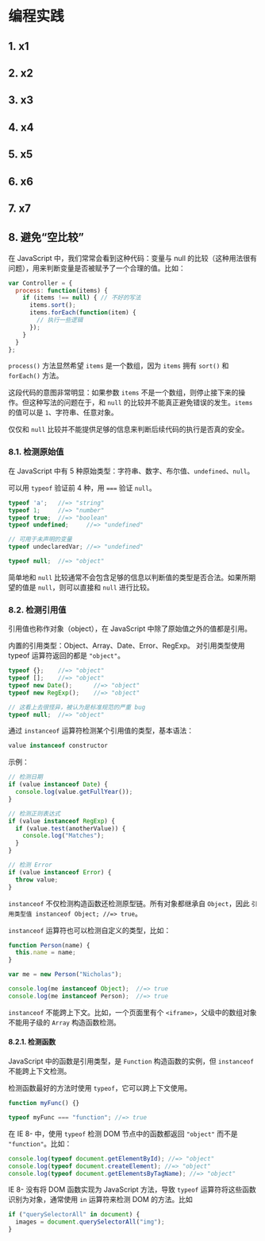 # 编程实践

## 1. x1

## 2. x2

## 3. x3

## 4. x4

## 5. x5

## 6. x6

## 7. x7

## 8. 避免“空比较”

在 JavaScript 中，我们常常会看到这种代码：变量与 null 的比较（这种用法很有问题），用来判断变量是否被赋予了一个合理的值。比如：

```javascript
var Controller = {
  process: function(items) {
    if (items !== null) { // 不好的写法
      items.sort();
      items.forEach(function(item) {
        // 执行一些逻辑
      });
    }
  }
};
```

`process()` 方法显然希望 `items` 是一个数组，因为 `items` 拥有 `sort()` 和 `forEach()` 方法。

这段代码的意图非常明显：如果参数 `items` 不是一个数组，则停止接下来的操作。但这种写法的问题在于，和 `null` 的比较并不能真正避免错误的发生。`items` 的值可以是 `1`、字符串、任意对象。

仅仅和 `null` 比较并不能提供足够的信息来判断后续代码的执行是否真的安全。

### 8.1. 检测原始值

在 JavaScript 中有 5 种原始类型：字符串、数字、布尔值、`undefined`、`null`。

可以用 `typeof` 验证前 4 种，用 `===` 验证 `null`。

```javascript
typeof 'a';   //=> "string"
typeof 1;     //=> "number"
typeof true;  //=> "boolean"
typeof undefined;     //=> "undefined"

// 可用于未声明的变量
typeof undeclaredVar; //=> "undefined"

typeof null;  //=> "object"
```

简单地和 `null` 比较通常不会包含足够的信息以判断值的类型是否合法。如果所期望的值是 `null`，则可以直接和 `null` 进行比较。

### 8.2. 检测引用值

引用值也称作对象（object），在 JavaScript 中除了原始值之外的值都是引用。

内置的引用类型：Object、Array、Date、Error、RegExp。
对引用类型使用 typeof 运算符返回的都是 `"object"`。

```javascript
typeof {};    //=> "object"
typeof [];    //=> "object"
typeof new Date();      //=> "object"
typeof new RegExp();    //=> "object"

// 这看上去很怪异，被认为是标准规范的严重 bug
typeof null;  //=> "object"
```

通过 `instanceof` 运算符检测某个引用值的类型，基本语法：

```javascript
value instanceof constructor
```

示例：

```javascript
// 检测日期
if (value instanceof Date) {
  console.log(value.getFullYear());
}

// 检测正则表达式
if (value instanceof RegExp) {
  if (value.test(anotherValue)) {
    console.log("Matches");
  }
}

// 检测 Error
if (value instanceof Error) {
  throw value;
}
```

`instanceof` 不仅检测构造函数还检测原型链。所有对象都继承自 `Object`，因此 `引用类型值 instanceof Object; //=> true`。

`instanceof` 运算符也可以检测自定义的类型，比如：

```javascript
function Person(name) {
  this.name = name;
}

var me = new Person("Nicholas");

console.log(me instanceof Object);  //=> true
console.log(me instanceof Person);  //=> true
```

`instanceof` 不能跨上下文。比如，一个页面里有个 `<iframe>`，父级中的数组对象不能用子级的 `Array` 构造函数检测。

#### 8.2.1. 检测函数

JavaScript 中的函数是引用类型，是 `Function` 构造函数的实例，但 `instanceof` 不能跨上下文检测。

检测函数最好的方法时使用 `typeof`，它可以跨上下文使用。

```javascript
function myFunc() {}

typeof myFunc === "function"; //=> true
```

在 IE 8- 中，使用 `typeof` 检测 DOM 节点中的函数都返回 `"object"` 而不是 `"function"`。比如：

```javascript
console.log(typeof document.getElementById); //=> "object"
console.log(typeof document.createElement); //=> "object"
console.log(typeof document.getElementsByTagName); //=> "object"
```

IE 8- 没有将 DOM 函数实现为 JavaScript 方法，导致 `typeof` 运算符将这些函数识别为对象，通常使用 `in` 运算符来检测 DOM 的方法。比如

```javascript
if ("querySelectorAll" in document) {
  images = document.querySelectorAll("img");
}
```